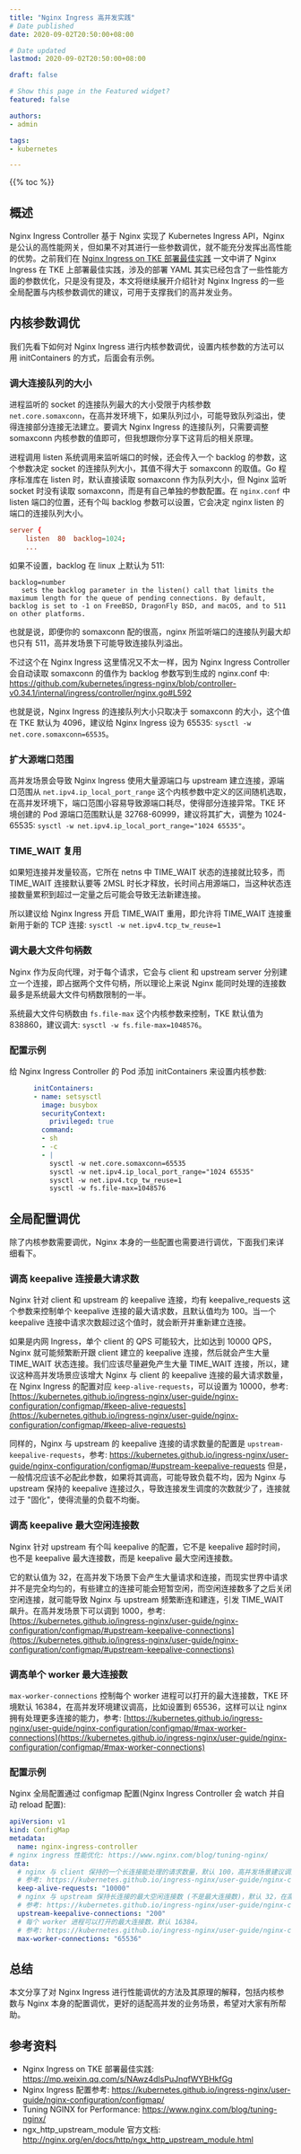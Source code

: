 ```yaml
---
title: "Nginx Ingress 高并发实践"
# Date published
date: 2020-09-02T20:50:00+08:00

# Date updated
lastmod: 2020-09-02T20:50:00+08:00

draft: false

# Show this page in the Featured widget?
featured: false

authors:
- admin

tags:
- kubernetes

---
```


{{% toc %}}

## 概述

Nginx Ingress Controller 基于 Nginx 实现了 Kubernetes Ingress API，Nginx 是公认的高性能网关，但如果不对其进行一些参数调优，就不能充分发挥出高性能的优势。之前我们在 [Nginx Ingress on TKE 部署最佳实践](https://imroc.cc/posts/nginx-ingress-on-tke/) 一文中讲了 Nginx Ingress 在 TKE 上部署最佳实践，涉及的部署 YAML 其实已经包含了一些性能方面的参数优化，只是没有提及，本文将继续展开介绍针对 Nginx Ingress 的一些全局配置与内核参数调优的建议，可用于支撑我们的高并发业务。

## 内核参数调优

我们先看下如何对 Nginx Ingress 进行内核参数调优，设置内核参数的方法可以用 initContainers 的方式，后面会有示例。

### 调大连接队列的大小

进程监听的 socket 的连接队列最大的大小受限于内核参数  `net.core.somaxconn`，在高并发环境下，如果队列过小，可能导致队列溢出，使得连接部分连接无法建立。要调大 Nginx Ingress 的连接队列，只需要调整 somaxconn 内核参数的值即可，但我想跟你分享下这背后的相关原理。

进程调用 listen 系统调用来监听端口的时候，还会传入一个 backlog 的参数，这个参数决定 socket 的连接队列大小，其值不得大于 somaxconn 的取值。Go 程序标准库在 listen 时，默认直接读取 somaxconn 作为队列大小，但 Nginx 监听 socket 时没有读取 somaxconn，而是有自己单独的参数配置。在 `nginx.conf` 中 listen 端口的位置，还有个叫 backlog 参数可以设置，它会决定 nginx listen 的端口的连接队列大小。

``` nginx.conf
server {
    listen  80  backlog=1024;
    ...
```

如果不设置，backlog 在 linux 上默认为 511:

```
backlog=number
   sets the backlog parameter in the listen() call that limits the maximum length for the queue of pending connections. By default, backlog is set to -1 on FreeBSD, DragonFly BSD, and macOS, and to 511 on other platforms.
```

也就是说，即便你的 somaxconn 配的很高，nginx 所监听端口的连接队列最大却也只有 511，高并发场景下可能导致连接队列溢出。

不过这个在 Nginx Ingress 这里情况又不太一样，因为 Nginx Ingress Controller 会自动读取 somaxconn 的值作为 backlog 参数写到生成的 nginx.conf 中: https://github.com/kubernetes/ingress-nginx/blob/controller-v0.34.1/internal/ingress/controller/nginx.go#L592

也就是说，Nginx Ingress 的连接队列大小只取决于 somaxconn 的大小，这个值在 TKE 默认为 4096，建议给 Nginx Ingress 设为 65535: `sysctl -w net.core.somaxconn=65535`。

### 扩大源端口范围

高并发场景会导致 Nginx Ingress 使用大量源端口与 upstream 建立连接，源端口范围从 `net.ipv4.ip_local_port_range` 这个内核参数中定义的区间随机选取，在高并发环境下，端口范围小容易导致源端口耗尽，使得部分连接异常。TKE 环境创建的 Pod 源端口范围默认是 32768-60999，建议将其扩大，调整为 1024-65535: `sysctl -w net.ipv4.ip_local_port_range="1024 65535"`。

### TIME_WAIT 复用

如果短连接并发量较高，它所在 netns 中 TIME_WAIT 状态的连接就比较多，而 TIME_WAIT 连接默认要等 2MSL 时长才释放，长时间占用源端口，当这种状态连接数量累积到超过一定量之后可能会导致无法新建连接。

所以建议给 Nginx Ingress 开启 TIME_WAIT 重用，即允许将 TIME_WAIT 连接重新用于新的 TCP 连接: `sysctl -w net.ipv4.tcp_tw_reuse=1`

### 调大最大文件句柄数

Nginx 作为反向代理，对于每个请求，它会与 client 和 upstream server 分别建立一个连接，即占据两个文件句柄，所以理论上来说 Nginx 能同时处理的连接数最多是系统最大文件句柄数限制的一半。

系统最大文件句柄数由 `fs.file-max` 这个内核参数来控制，TKE 默认值为 838860，建议调大: `sysctl -w fs.file-max=1048576`。

### 配置示例

给 Nginx Ingress Controller 的 Pod 添加 initContainers 来设置内核参数:

```yaml
      initContainers:
      - name: setsysctl
        image: busybox
        securityContext:
          privileged: true
        command:
        - sh
        - -c
        - |
          sysctl -w net.core.somaxconn=65535
          sysctl -w net.ipv4.ip_local_port_range="1024 65535"
          sysctl -w net.ipv4.tcp_tw_reuse=1
          sysctl -w fs.file-max=1048576
```

## 全局配置调优

除了内核参数需要调优，Nginx 本身的一些配置也需要进行调优，下面我们来详细看下。

### 调高 keepalive 连接最大请求数

Nginx 针对 client 和 upstream 的 keepalive 连接，均有 keepalive_requests 这个参数来控制单个 keepalive 连接的最大请求数，且默认值均为 100。当一个 keepalive 连接中请求次数超过这个值时，就会断开并重新建立连接。

如果是内网 Ingress，单个 client 的 QPS 可能较大，比如达到 10000 QPS，Nginx 就可能频繁断开跟 client 建立的 keepalive 连接，然后就会产生大量 TIME_WAIT 状态连接。我们应该尽量避免产生大量 TIME_WAIT 连接，所以，建议这种高并发场景应该增大 Nginx 与 client 的 keepalive 连接的最大请求数量，在 Nginx Ingress 的配置对应 `keep-alive-requests`，可以设置为 10000，参考: [https://kubernetes.github.io/ingress-nginx/user-guide/nginx-configuration/configmap/#keep-alive-requests](https://kubernetes.github.io/ingress-nginx/user-guide/nginx-configuration/configmap/#keep-alive-requests)

同样的，Nginx 与 upstream 的 keepalive 连接的请求数量的配置是 `upstream-keepalive-requests`，参考: https://kubernetes.github.io/ingress-nginx/user-guide/nginx-configuration/configmap/#upstream-keepalive-requests 但是，一般情况应该不必配此参数，如果将其调高，可能导致负载不均，因为 Nginx 与 upstream 保持的 keepalive 连接过久，导致连接发生调度的次数就少了，连接就过于 "固化"，使得流量的负载不均衡。

### 调高 keepalive 最大空闲连接数

Nginx 针对 upstream 有个叫 keepalive 的配置，它不是 keepalive 超时时间，也不是 keepalive 最大连接数，而是 keepalive 最大空闲连接数。

它的默认值为 32，在高并发下场景下会产生大量请求和连接，而现实世界中请求并不是完全均匀的，有些建立的连接可能会短暂空闲，而空闲连接数多了之后关闭空闲连接，就可能导致 Nginx 与 upstream 频繁断连和建连，引发 TIME_WAIT 飙升。在高并发场景下可以调到 1000，参考: [https://kubernetes.github.io/ingress-nginx/user-guide/nginx-configuration/configmap/#upstream-keepalive-connections](https://kubernetes.github.io/ingress-nginx/user-guide/nginx-configuration/configmap/#upstream-keepalive-connections)

### 调高单个 worker 最大连接数

`max-worker-connections` 控制每个 worker 进程可以打开的最大连接数，TKE 环境默认 16384，在高并发环境建议调高，比如设置到 65536，这样可以让 nginx 拥有处理更多连接的能力，参考: [https://kubernetes.github.io/ingress-nginx/user-guide/nginx-configuration/configmap/#max-worker-connections](https://kubernetes.github.io/ingress-nginx/user-guide/nginx-configuration/configmap/#max-worker-connections)

### 配置示例

Nginx 全局配置通过 configmap 配置(Nginx Ingress Controller 会 watch 并自动 reload 配置):

```yaml
apiVersion: v1
kind: ConfigMap
metadata:
  name: nginx-ingress-controller
# nginx ingress 性能优化: https://www.nginx.com/blog/tuning-nginx/
data:
  # nginx 与 client 保持的一个长连接能处理的请求数量，默认 100，高并发场景建议调高。
  # 参考: https://kubernetes.github.io/ingress-nginx/user-guide/nginx-configuration/configmap/#keep-alive-requests
  keep-alive-requests: "10000"
  # nginx 与 upstream 保持长连接的最大空闲连接数 (不是最大连接数)，默认 32，在高并发下场景下调大，避免频繁建联导致 TIME_WAIT 飙升。
  # 参考: https://kubernetes.github.io/ingress-nginx/user-guide/nginx-configuration/configmap/#upstream-keepalive-connections
  upstream-keepalive-connections: "200"
  # 每个 worker 进程可以打开的最大连接数，默认 16384。
  # 参考: https://kubernetes.github.io/ingress-nginx/user-guide/nginx-configuration/configmap/#max-worker-connections
  max-worker-connections: "65536"
```

## 总结

本文分享了对 Nginx Ingress 进行性能调优的方法及其原理的解释，包括内核参数与 Nginx 本身的配置调优，更好的适配高并发的业务场景，希望对大家有所帮助。

## 参考资料

* Nginx Ingress on TKE 部署最佳实践: https://mp.weixin.qq.com/s/NAwz4dlsPuJnqfWYBHkfGg
* Nginx Ingress 配置参考:  https://kubernetes.github.io/ingress-nginx/user-guide/nginx-configuration/configmap/
* Tuning NGINX for Performance: https://www.nginx.com/blog/tuning-nginx/
* ngx_http_upstream_module 官方文档: http://nginx.org/en/docs/http/ngx_http_upstream_module.html
